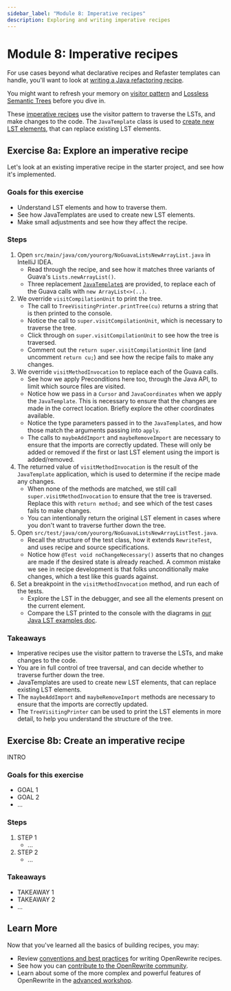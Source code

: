 ```yaml
---
sidebar_label: "Module 8: Imperative recipes"
description: Exploring and writing imperative recipes
---
```


# Module 8: Imperative recipes

For use cases beyond what declarative recipes and Refaster templates can handle, you'll want to look at [writing a Java refactoring recipe](https://docs.openrewrite.org/authoring-recipes/writing-a-java-refactoring-recipe).

You might want to refresh your memory on [visitor pattern](https://docs.openrewrite.org/concepts-and-explanations/visitors) and [Lossless Semantic Trees](https://docs.openrewrite.org/concepts-and-explanations/lossless-semantic-trees) before you dive in.

These [imperative recipes](https://docs.openrewrite.org/concepts-and-explanations/recipes#imperative-recipes) use the visitor pattern to traverse the LSTs, and make changes to the code. The `JavaTemplate` class is used to [create new LST elements](https://docs.openrewrite.org/authoring-recipes/modifying-methods-with-javatemplate), that can replace existing LST elements.

## Exercise 8a: Explore an imperative recipe

Let's look at an existing imperative recipe in the starter project, and see how it's implemented.

### Goals for this exercise

* Understand LST elements and how to traverse them.
* See how JavaTemplates are used to create new LST elements.
* Make small adjustments and see how they affect the recipe.

### Steps

1. Open `src/main/java/com/yourorg/NoGuavaListsNewArrayList.java` in IntelliJ IDEA.
   * Read through the recipe, and see how it matches three variants of Guava's `Lists.newArrayList()`.
   * Three replacement [`JavaTemplate`s](https://docs.openrewrite.org/concepts-and-explanations/javatemplate) are provided, to replace each of the Guava calls with `new ArrayList<>(..)`.
2. We override `visitCompilationUnit` to print the tree.
   * The call to `TreeVisitingPrinter.printTree(cu)` returns a string that is then printed to the console.
   * Notice the call to `super.visitCompilationUnit`, which is necessary to traverse the tree.
   * Click through on `super.visitCompilationUnit` to see how the tree is traversed.
   * Comment out the `return super.visitCompilationUnit` line (and uncomment `return cu;`) and see how the recipe fails to make any changes.
3. We override `visitMethodInvocation` to replace each of the Guava calls.
   * See how we apply Preconditions here too, through the Java API, to limit which source files are visited.
   * Notice how we pass in a `Cursor` and `JavaCoordinates` when we apply the `JavaTemplate`. This is necessary to ensure that the changes are made in the correct location. Briefly explore the other coordinates available.
   * Notice the type parameters passed in to the `JavaTemplate`s, and how those match the arguments passing into `apply`.
   * The calls to `maybeAddImport` and `maybeRemoveImport` are necessary to ensure that the imports are correctly updated. These will only be added or removed if the first or last LST element using the import is added/removed.
4. The returned value of `visitMethodInvocation` is the result of the `JavaTemplate` application, which is used to determine if the recipe made any changes.
   * When none of the methods are matched, we still call `super.visitMethodInvocation` to ensure that the tree is traversed. Replace this with `return method;` and see which of the test cases fails to make changes.
   * You can intentionally return the original LST element in cases where you don't want to traverse further down the tree.
5. Open `src/test/java/com/yourorg/NoGuavaListsNewArrayListTest.java`.
   * Recall the structure of the test class, how it extends `RewriteTest`, and uses recipe and source specifications.
   * Notice how `@Test void noChangeNecessary()` asserts that no changes are made if the desired state is already reached. A common mistake we see in recipe development is that folks unconditionally make changes, which a test like this guards against.
6. Set a breakpoint in the `visitMethodInvocation` method, and run each of the tests.
   * Explore the LST in the debugger, and see all the elements present on the current element.
   * Compare the LST printed to the console with the diagrams in [our Java LST examples doc](https://docs.openrewrite.org/concepts-and-explanations/lst-examples).

### Takeaways

* Imperative recipes use the visitor pattern to traverse the LSTs, and make changes to the code.
* You are in full control of tree traversal, and can decide whether to traverse further down the tree.
* JavaTemplates are used to create new LST elements, that can replace existing LST elements.
* The `maybeAddImport` and `maybeRemoveImport` methods are necessary to ensure that the imports are correctly updated.
* The `TreeVisitingPrinter` can be used to print the LST elements in more detail, to help you understand the structure of the tree.

## Exercise 8b: Create an imperative recipe

INTRO

### Goals for this exercise

* GOAL 1
* GOAL 2
* ...

### Steps

1. STEP 1
   * ...
2. STEP 2
   * ...

### Takeaways

* TAKEAWAY 1
* TAKEAWAY 2
* ...

## Learn More

Now that you've learned all the basics of building recipes, you may:

* Review [conventions and best practices](../../user-documentation/recipes/conventions-and-best-practices) for writing OpenRewrite recipes. 
* See how you can [contribute to the OpenRewrite community](../../user-documentation/recipes/contributing-to-openrewrite).
* Learn about some of the more complex and powerful features of OpenRewrite in the [advanced workshop](../advanced/).

<!-- Potentially add another CTA to schedule training, book a demo, etc. -->
